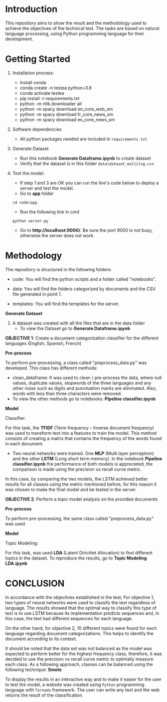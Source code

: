 # Introduction
This repository aims to show the result and the methodology used to achieve the objectives of the technical test. The tasks are based on natural language processing, using Python programming language for their development.

# Getting Started

1. Installation process:
    * Install conda
    * conda create -n testea python=3.6
    * conda activate testea
    * pip install -r requirements.txt
    * python -m nltk.downloader all
    * python -m spacy download en_core_web_sm
    * python -m spacy download fr_core_news_sm
    * python -m spacy download es_core_news_sm
    
1. Software dependencies
    * All python packages needed are included in `requirements.txt`
    
1. Generate Dataset
    *  Run this notebook **Generate Dataframe.ipynb** to create dataset
    *  Verify that the dataset is in this folder `data\dataset_multilng.csv`

1. Test the model:
    * If step 1 and 3 are OK you can run the line's code below to deploy a server and test the model.
    * Go to **app** folder 
    ```
    cd code\app
    ```
    * Run the following line in cmd
    
    ```
    python server.py
    ```
    * Go to **http://localhost:9000/**.  Be sure the port 9000 is not busy, otherwise the server does not work.

# Methodology
The repository is structured in the following folders:

 * code: You will find the python scripts and a folder called "notebooks".

* data: You will find the folders categorized by documents and the CSV file generated in point 1.

 * templates: You will find the templates for the server.

**Generate Dataset**

1. A dataset was created with all the files that are in the data folder
    * To view the Dataset go to **Generate Dataframe.ipynb** 

**OBJECTIVE 1**: Create a document categorization classifier for the different languages (English, Spanish, French)

**Pre-process**

To perform pre-processing, a class called "preprocess_data.py" was developed. This class has different methods:

* clean_dataframe: It was used to clean / pre-process the data, where null values, duplicate values, stopwords of the three languages ​​and any other noise such as digits and punctuation marks are eliminated. Also, words with less than three characters were removed.
* To view the other methods go to notebooks: **Pipeline classifier.ipynb**

**Model**

 Classifier:

For this task, the **TFIDF** (Term frequency – Inverse document frequency) was used to transform text into a features to train the model. This method consists of creating a matrix that contains the frequency of the words found in each document.

 * Two neural networks were trained. 
One **MLP** (Multi layer perceptron) and the other **LSTM** (Long short term memory). In the notebook **Pipeline classifier.ipynb** the performance of both models is appreciated, the comparison is made using the precision vs recall curve metric. 

  In this case, by comparing the two models, the LSTM achieved better results for all classes using the metric mentioned before, for this reason it was chosen to make the final model and be tested in the server.

**OBJECTIVE 2**: Perform a topic model analysis on the provided documents

**Pre-process**

To perform pre-processing, the same class called "preprocess_data.py" was used.

**Model**

Topic Modeling:

For this task, was used **LDA** (Latent Dirichlet Allocation) to find different topics in the dataset.
To reproduce the results, go to **Topic Modeling  LDA.ipynb**

# CONCLUSION

In accordance with the objectives established in the test; For objective 1, two types of neural networks were used to classify the text regardless of language. The results showed that the optimal way to classify this type of text is to use LSTM because its implementation predicts sequences and, in this case, the text had different sequences for each language.

On the other hand, for objective 2, 10 different topics were found for each language regarding document categorizations. This helps to identify the document according to its context.

It should be noted that the data set was not balanced as the model was expected to perform better for the highest frequency class, therefore, it was decided to use the precision vs recall curve metric to optimally measure each class. As a following approach, classes can be balanced using the following technique: **Smote**

To display the results in an interactive way and to make it easier for the user to test the model, a website was created using `Python` programming language with `Tornado` framework. The user can write any text and the web returns the result of the classification.
